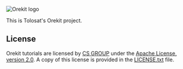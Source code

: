 ![Orekit logo](https://www.orekit.org/img/orekit-logo.png)

This is Tolosat's Orekit project.

## License

Orekit tutorials are licensed by [CS GROUP](https://www.csgroup.eu/) under
the [Apache License, version 2.0](http://www.apache.org/licenses/LICENSE-2.0.html).
A copy of this license is provided in the [LICENSE.txt](LICENSE.txt) file.
